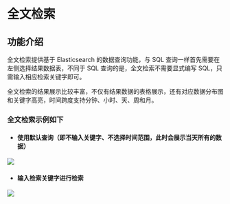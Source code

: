 # 全文检索

## 功能介绍

全文检索提供基于 Elasticsearch 的数据查询功能，与 SQL 查询一样首先需要在左侧选择结果数据表，不同于 SQL 查询的是，全文检索不需要显式编写 SQL，只需输入相应检索关键字即可。

全文检索的结果展示比较丰富，不仅有结果数据的表格展示，还有对应数据分布图和关键字高亮，时间跨度支持分钟、小时、天、周和月。

### 全文检索示例如下

- #### 使用默认查询（即不输入关键字、不选择时间范围，此时会展示当天所有的数据）

![](../../../assets/datalab/es_default_query.png)

- #### 输入检索关键字进行检索

![](../../../assets/datalab/es_query.png)

